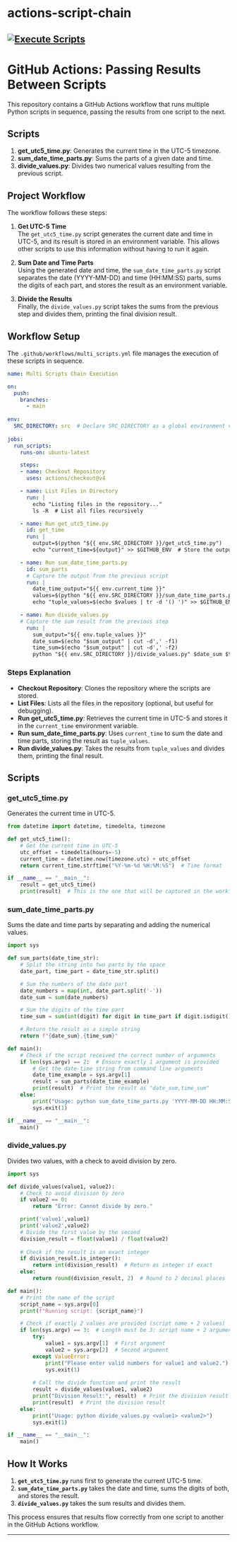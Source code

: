 # actions-script-chain
[![Execute Scripts](https://github.com/JorgeCardona/actions-script-chain/actions/workflows/multi_scripts.yml/badge.svg)](https://github.com/JorgeCardona/actions-script-chain/actions/workflows/multi_scripts.yml)
---

# GitHub Actions: Passing Results Between Scripts

This repository contains a GitHub Actions workflow that runs multiple Python scripts in sequence, passing the results from one script to the next.

## Scripts

1. **get_utc5_time.py**: Generates the current time in the UTC-5 timezone.
2. **sum_date_time_parts.py**: Sums the parts of a given date and time.
3. **divide_values.py**: Divides two numerical values resulting from the previous script.

## Project Workflow

The workflow follows these steps:

1. **Get UTC-5 Time**  
   The `get_utc5_time.py` script generates the current date and time in UTC-5, and its result is stored in an environment variable. This allows other scripts to use this information without having to run it again.

2. **Sum Date and Time Parts**  
   Using the generated date and time, the `sum_date_time_parts.py` script separates the date (YYYY-MM-DD) and time (HH:MM:SS) parts, sums the digits of each part, and stores the result as an environment variable.

3. **Divide the Results**  
   Finally, the `divide_values.py` script takes the sums from the previous step and divides them, printing the final division result.

## Workflow Setup

The `.github/workflows/multi_scripts.yml` file manages the execution of these scripts in sequence.

```yaml
name: Multi Scripts Chain Execution

on:
  push:
    branches:
      - main
      
env:
  SRC_DIRECTORY: src  # Declare SRC_DIRECTORY as a global environment variable, making the path available throughout the workflow
  
jobs:
  run_scripts:
    runs-on: ubuntu-latest

    steps:
    - name: Checkout Repository
      uses: actions/checkout@v4

    - name: List Files in Directory
      run: |
        echo "Listing files in the repository..."
        ls -R  # List all files recursively

    - name: Run get_utc5_time.py
      id: get_time
      run: |
        output=$(python "${{ env.SRC_DIRECTORY }}/get_utc5_time.py")
        echo "current_time=${output}" >> $GITHUB_ENV  # Store the output in an environment variable

    - name: Run sum_date_time_parts.py
      id: sum_parts
      # Capture the output from the previous script
      run: |
        date_time_output="${{ env.current_time }}"
        values=$(python "${{ env.SRC_DIRECTORY }}/sum_date_time_parts.py" "$date_time_output")
        echo "tuple_values=$(echo $values | tr -d '() ')" >> $GITHUB_ENV  # Store the output in an environment variable

    - name: Run divide_values.py
    # Capture the sum result from the previous step
      run: |
        sum_output="${{ env.tuple_values }}"
        date_sum=$(echo "$sum_output" | cut -d',' -f1)
        time_sum=$(echo "$sum_output" | cut -d',' -f2)
        python "${{ env.SRC_DIRECTORY }}/divide_values.py" $date_sum $time_sum
```

### Steps Explanation

- **Checkout Repository**: Clones the repository where the scripts are stored.
- **List Files**: Lists all the files in the repository (optional, but useful for debugging).
- **Run get_utc5_time.py**: Retrieves the current time in UTC-5 and stores it in the `current_time` environment variable.
- **Run sum_date_time_parts.py**: Uses `current_time` to sum the date and time parts, storing the result as `tuple_values`.
- **Run divide_values.py**: Takes the results from `tuple_values` and divides them, printing the final result.

## Scripts

### get_utc5_time.py
Generates the current time in UTC-5.

```python
from datetime import datetime, timedelta, timezone

def get_utc5_time():
    # Get the current time in UTC-5
    utc_offset = timedelta(hours=-5)
    current_time = datetime.now(timezone.utc) + utc_offset
    return current_time.strftime("%Y-%m-%d %H:%M:%S")  # Time format

if __name__ == "__main__":
    result = get_utc5_time()
    print(result)  # This is the one that will be captured in the workflow
```

### sum_date_time_parts.py
Sums the date and time parts by separating and adding the numerical values.

```python
import sys

def sum_parts(date_time_str):
    # Split the string into two parts by the space
    date_part, time_part = date_time_str.split()

    # Sum the numbers of the date part
    date_numbers = map(int, date_part.split('-'))
    date_sum = sum(date_numbers)

    # Sum the digits of the time part
    time_sum = sum(int(digit) for digit in time_part if digit.isdigit())

    # Return the result as a simple string
    return f"{date_sum},{time_sum}"

def main():
    # Check if the script received the correct number of arguments
    if len(sys.argv) == 2:  # Ensure exactly 1 argument is provided
        # Get the date-time string from command line arguments
        date_time_example = sys.argv[1]
        result = sum_parts(date_time_example)
        print(result)  # Print the result as "date_sum,time_sum"
    else:
        print("Usage: python sum_date_time_parts.py 'YYYY-MM-DD HH:MM:SS'")
        sys.exit(1)

if __name__ == "__main__":
    main()
```

### divide_values.py
Divides two values, with a check to avoid division by zero.

```python
import sys

def divide_values(value1, value2):
    # Check to avoid division by zero
    if value2 == 0:
        return "Error: Cannot divide by zero."

    print('value1',value1)
    print('value2',value2)
    # Divide the first value by the second
    division_result = float(value1) / float(value2)
    
    # Check if the result is an exact integer
    if division_result.is_integer():
        return int(division_result)  # Return as integer if exact
    else:
        return round(division_result, 2)  # Round to 2 decimal places

def main():
    # Print the name of the script
    script_name = sys.argv[0]
    print(f"Running script: {script_name}")

    # Check if exactly 2 values are provided (script name + 2 values)
    if len(sys.argv) == 3:  # Length must be 3: script name + 2 arguments
        try:
            value1 = sys.argv[1]  # First argument
            value2 = sys.argv[2]  # Second argument
        except ValueError:
            print("Please enter valid numbers for value1 and value2.")
            sys.exit(1)
        
        # Call the divide function and print the result
        result = divide_values(value1, value2)
        print("Division Result:", result)  # Print the division result
        print(result)  # Print the division result
    else:
        print("Usage: python divide_values.py <value1> <value2>")
        sys.exit(1)

if __name__ == "__main__":
    main()
```

## How It Works

1. **`get_utc5_time.py`** runs first to generate the current UTC-5 time.
2. **`sum_date_time_parts.py`** takes the date and time, sums the digits of both, and stores the result.
3. **`divide_values.py`** takes the sum results and divides them.

This process ensures that results flow correctly from one script to another in the GitHub Actions workflow.

---
